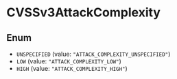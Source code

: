# CVSSv3AttackComplexity

## Enum

* `UNSPECIFIED` (value: `"ATTACK_COMPLEXITY_UNSPECIFIED"`)
* `LOW` (value: `"ATTACK_COMPLEXITY_LOW"`)
* `HIGH` (value: `"ATTACK_COMPLEXITY_HIGH"`)
